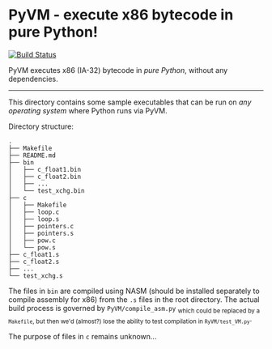 # PyVM - execute x86 bytecode in pure Python!

[![Build Status](https://travis-ci.org/ForceBru/PyVM.svg?branch=master)](https://travis-ci.org/ForceBru/PyVM)

PyVM executes x86 (IA-32) bytecode in _pure Python_, without any dependencies.

------

This directory contains some sample executables that can be run on _any operating system_ where Python runs via PyVM.

Directory structure:
```text
.
├── Makefile
├── README.md
├── bin
│   ├── c_float1.bin
│   ├── c_float2.bin
│   ├── ...
│   └── test_xchg.bin
├── c
│   ├── Makefile
│   ├── loop.c
│   ├── loop.s
│   ├── pointers.c
│   ├── pointers.s
│   ├── pow.c
│   └── pow.s
├── c_float1.s
├── c_float2.s
├── ...
└── test_xchg.s
```

The files in `bin` are compiled using NASM (should be installed separately to compile assembly for x86) from the `.s`
files in the root directory. The actual build process is governed by `PyVM/compile_asm.py` <sub>which could be replaced
by a `Makefile`, but then we'd (almost?) lose the ability to test compilation in `RyVM/test_VM.py`</sub>.

The purpose of files in `c` remains unknown... 